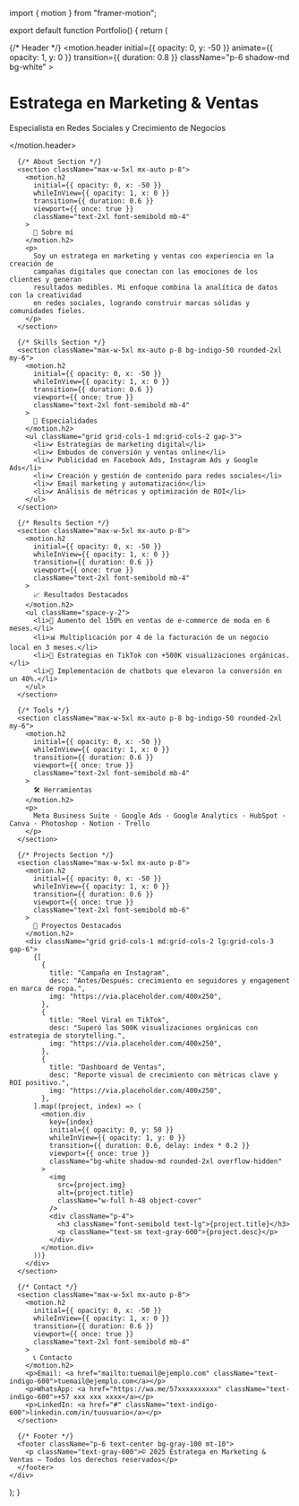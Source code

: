 import { motion } from "framer-motion";

export default function Portfolio() {
  return (
    <div className="min-h-screen bg-gray-50 text-gray-900">
      {/* Header */}
      <motion.header
        initial={{ opacity: 0, y: -50 }}
        animate={{ opacity: 1, y: 0 }}
        transition={{ duration: 0.8 }}
        className="p-6 shadow-md bg-white"
      >
        <h1 className="text-3xl font-bold text-indigo-600">Estratega en Marketing & Ventas</h1>
        <p className="text-gray-600">Especialista en Redes Sociales y Crecimiento de Negocios</p>
      </motion.header>

      {/* About Section */}
      <section className="max-w-5xl mx-auto p-8">
        <motion.h2
          initial={{ opacity: 0, x: -50 }}
          whileInView={{ opacity: 1, x: 0 }}
          transition={{ duration: 0.6 }}
          viewport={{ once: true }}
          className="text-2xl font-semibold mb-4"
        >
          👤 Sobre mí
        </motion.h2>
        <p>
          Soy un estratega en marketing y ventas con experiencia en la creación de
          campañas digitales que conectan con las emociones de los clientes y generan
          resultados medibles. Mi enfoque combina la analítica de datos con la creatividad
          en redes sociales, logrando construir marcas sólidas y comunidades fieles.
        </p>
      </section>

      {/* Skills Section */}
      <section className="max-w-5xl mx-auto p-8 bg-indigo-50 rounded-2xl my-6">
        <motion.h2
          initial={{ opacity: 0, x: -50 }}
          whileInView={{ opacity: 1, x: 0 }}
          transition={{ duration: 0.6 }}
          viewport={{ once: true }}
          className="text-2xl font-semibold mb-4"
        >
          🎯 Especialidades
        </motion.h2>
        <ul className="grid grid-cols-1 md:grid-cols-2 gap-3">
          <li>✔️ Estrategias de marketing digital</li>
          <li>✔️ Embudos de conversión y ventas online</li>
          <li>✔️ Publicidad en Facebook Ads, Instagram Ads y Google Ads</li>
          <li>✔️ Creación y gestión de contenido para redes sociales</li>
          <li>✔️ Email marketing y automatización</li>
          <li>✔️ Análisis de métricas y optimización de ROI</li>
        </ul>
      </section>

      {/* Results Section */}
      <section className="max-w-5xl mx-auto p-8">
        <motion.h2
          initial={{ opacity: 0, x: -50 }}
          whileInView={{ opacity: 1, x: 0 }}
          transition={{ duration: 0.6 }}
          viewport={{ once: true }}
          className="text-2xl font-semibold mb-4"
        >
          📈 Resultados Destacados
        </motion.h2>
        <ul className="space-y-2">
          <li>🚀 Aumento del 150% en ventas de e-commerce de moda en 6 meses.</li>
          <li>📊 Multiplicación por 4 de la facturación de un negocio local en 3 meses.</li>
          <li>🎥 Estrategias en TikTok con +500K visualizaciones orgánicas.</li>
          <li>💬 Implementación de chatbots que elevaron la conversión en un 40%.</li>
        </ul>
      </section>

      {/* Tools */}
      <section className="max-w-5xl mx-auto p-8 bg-indigo-50 rounded-2xl my-6">
        <motion.h2
          initial={{ opacity: 0, x: -50 }}
          whileInView={{ opacity: 1, x: 0 }}
          transition={{ duration: 0.6 }}
          viewport={{ once: true }}
          className="text-2xl font-semibold mb-4"
        >
          🛠️ Herramientas
        </motion.h2>
        <p>
          Meta Business Suite · Google Ads · Google Analytics · HubSpot · Canva · Photoshop · Notion · Trello
        </p>
      </section>

      {/* Projects Section */}
      <section className="max-w-5xl mx-auto p-8">
        <motion.h2
          initial={{ opacity: 0, x: -50 }}
          whileInView={{ opacity: 1, x: 0 }}
          transition={{ duration: 0.6 }}
          viewport={{ once: true }}
          className="text-2xl font-semibold mb-6"
        >
          📂 Proyectos Destacados
        </motion.h2>
        <div className="grid grid-cols-1 md:grid-cols-2 lg:grid-cols-3 gap-6">
          {[
            {
              title: "Campaña en Instagram",
              desc: "Antes/Después: crecimiento en seguidores y engagement en marca de ropa.",
              img: "https://via.placeholder.com/400x250",
            },
            {
              title: "Reel Viral en TikTok",
              desc: "Superó las 500K visualizaciones orgánicas con estrategia de storytelling.",
              img: "https://via.placeholder.com/400x250",
            },
            {
              title: "Dashboard de Ventas",
              desc: "Reporte visual de crecimiento con métricas clave y ROI positivo.",
              img: "https://via.placeholder.com/400x250",
            },
          ].map((project, index) => (
            <motion.div
              key={index}
              initial={{ opacity: 0, y: 50 }}
              whileInView={{ opacity: 1, y: 0 }}
              transition={{ duration: 0.6, delay: index * 0.2 }}
              viewport={{ once: true }}
              className="bg-white shadow-md rounded-2xl overflow-hidden"
            >
              <img
                src={project.img}
                alt={project.title}
                className="w-full h-48 object-cover"
              />
              <div className="p-4">
                <h3 className="font-semibold text-lg">{project.title}</h3>
                <p className="text-sm text-gray-600">{project.desc}</p>
              </div>
            </motion.div>
          ))}
        </div>
      </section>

      {/* Contact */}
      <section className="max-w-5xl mx-auto p-8">
        <motion.h2
          initial={{ opacity: 0, x: -50 }}
          whileInView={{ opacity: 1, x: 0 }}
          transition={{ duration: 0.6 }}
          viewport={{ once: true }}
          className="text-2xl font-semibold mb-4"
        >
          📞 Contacto
        </motion.h2>
        <p>Email: <a href="mailto:tuemail@ejemplo.com" className="text-indigo-600">tuemail@ejemplo.com</a></p>
        <p>WhatsApp: <a href="https://wa.me/57xxxxxxxxxx" className="text-indigo-600">+57 xxx xxx xxxx</a></p>
        <p>LinkedIn: <a href="#" className="text-indigo-600">linkedin.com/in/tuusuario</a></p>
      </section>

      {/* Footer */}
      <footer className="p-6 text-center bg-gray-100 mt-10">
        <p className="text-gray-600">© 2025 Estratega en Marketing & Ventas – Todos los derechos reservados</p>
      </footer>
    </div>
  );
}
